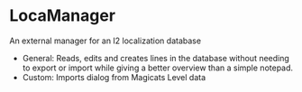 # LocaManager
An external manager for an I2 localization database

* General:
Reads, edits and creates lines in the database without needing to export or import while giving a better overview than a simple notepad.
* Custom:
Imports dialog from Magicats Level data

